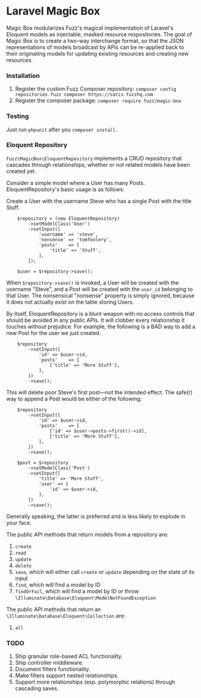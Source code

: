 Laravel Magic Box
==================

Magic Box modularizes Fuzz's magical implementation of Laravel's Eloquent models as injectable,
masked resource respositories. The goal of Magic Box is to create a two-way interchange format, so that
the JSON representations of models broadcast by APIs can be re-applied back to their originating models
for updating existing resources and creating new resources.

### Installation
1. Register the custom Fuzz Composer repository: ```composer config repositories.fuzz composer https://satis.fuzzhq.com``` 
1. Register the composer package: ```composer require fuzz/magic-box```

### Testing
Just run `phpunit` after you `composer install`.

### Eloquent Repository
`Fuzz\MagicBox\EloquentRepository` implements a CRUD repository that cascades through relationships,
whether or not related models have been created yet.

Consider a simple model where a User has many Posts. EloquentRepository's basic usage is as follows:

Create a User with the username Steve who has a single Post with the title Stuff.
```
    $repository = (new EloquentRepository)
        ->setModelClass('User')
        ->setInput([
            'username' => 'steve',
            'nonsense' => 'tomfoolery',
            'posts'    => [
                'title' => 'Stuff',
            ],
        ]);

    $user = $repository->save();
```

When `$repository->save()` is invoked, a User will be created with the username "Steve", and a Post will
be created with the `user_id` belonging to that User. The nonsensical "nonsense" property is simply
ignored, because it does not actually exist on the table storing Users.

By itself, EloquentRepository is a blunt weapon with no access controls that should be avoided in any
public APIs. It will clobber every relationship it touches without prejudice. For example, the following
is a BAD way to add a new Post for the user we just created.

```
    $repository
        ->setInput([
            'id' => $user->id,
            'posts'    => [
                ['title' => 'More Stuff'],
            ],
        ])
        ->save();
```

This will delete poor Steve's first post—not the intended effect. The safe(r) way to append a Post
would be either of the following:

```
    $repository
        ->setInput([
            'id' => $user->id,
            'posts'    => [
                ['id' => $user->posts->first()->id],
                ['title' => 'More Stuff'],
            ],
        ])
        ->save();
```

```
    $post = $repository
        ->setModelClass('Post')
        ->setInput([
            'title' => 'More Stuff',
            'user' => [
                'id' => $user->id,
            ],
        ])
        ->save();
```

Generally speaking, the latter is preferred and is less likely to explode in your face.

The public API methods that return models from a repository are:

1. `create`
1. `read`
1. `update`
1. `delete`
1. `save`, which will either call `create` or `update` depending on the state of its input
1. `find`, which will find a model by ID
1. `findOrFail`, which will find a model by ID or throw `\Illuminate\Database\Eloquent\ModelNotFoundException`

The public API methods that return an `\Illuminate\Database\Eloquent\Collection` are:

1. `all`

### TODO
1. Ship granular role-based ACL functionality.
1. Ship controller middleware.
1. Document filters functionality.
1. Make filters support nested relationships.
1. Support more relationships (esp. polymorphic relations) through cascading saves.
